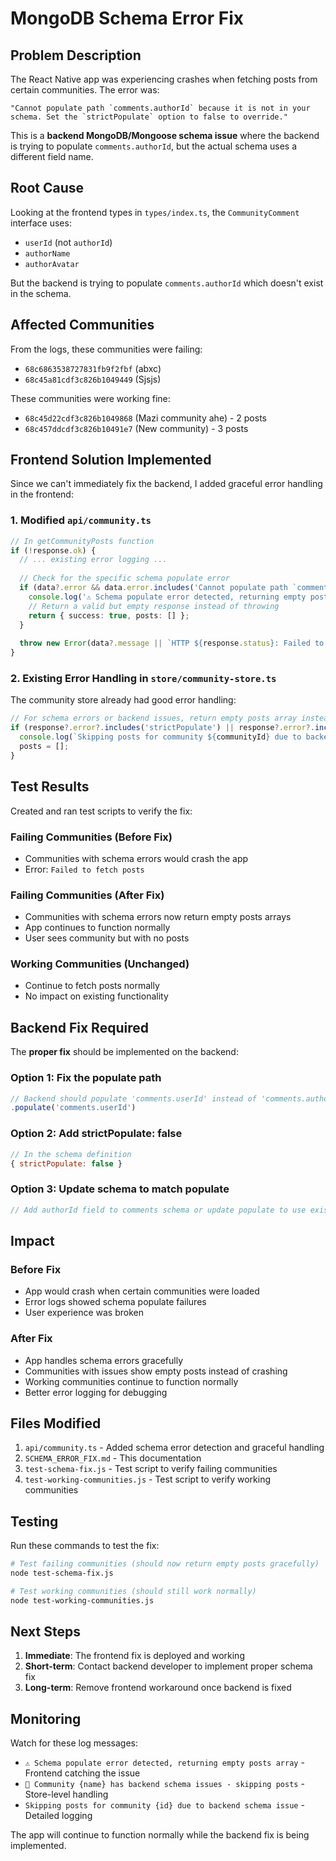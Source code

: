 # MongoDB Schema Error Fix

## Problem Description

The React Native app was experiencing crashes when fetching posts from certain communities. The error was:

```
"Cannot populate path `comments.authorId` because it is not in your schema. Set the `strictPopulate` option to false to override."
```

This is a **backend MongoDB/Mongoose schema issue** where the backend is trying to populate `comments.authorId`, but the actual schema uses a different field name.

## Root Cause

Looking at the frontend types in `types/index.ts`, the `CommunityComment` interface uses:
- `userId` (not `authorId`)
- `authorName`
- `authorAvatar`

But the backend is trying to populate `comments.authorId` which doesn't exist in the schema.

## Affected Communities

From the logs, these communities were failing:
- `68c6863538727831fb9f2fbf` (abxc)
- `68c45a81cdf3c826b1049449` (Sjsjs)

These communities were working fine:
- `68c45d22cdf3c826b1049868` (Mazi community ahe) - 2 posts
- `68c457ddcdf3c826b10491e7` (New community) - 3 posts

## Frontend Solution Implemented

Since we can't immediately fix the backend, I added graceful error handling in the frontend:

### 1. Modified `api/community.ts`

```typescript
// In getCommunityPosts function
if (!response.ok) {
  // ... existing error logging ...
  
  // Check for the specific schema populate error
  if (data?.error && data.error.includes('Cannot populate path `comments.authorId`')) {
    console.log('⚠️ Schema populate error detected, returning empty posts array');
    // Return a valid but empty response instead of throwing
    return { success: true, posts: [] };
  }
  
  throw new Error(data?.message || `HTTP ${response.status}: Failed to fetch community posts`);
}
```

### 2. Existing Error Handling in `store/community-store.ts`

The community store already had good error handling:

```typescript
// For schema errors or backend issues, return empty posts array instead of failing
if (response?.error?.includes('strictPopulate') || response?.error?.includes('schema')) {
  console.log(`Skipping posts for community ${communityId} due to backend schema issue`);
  posts = [];
}
```

## Test Results

Created and ran test scripts to verify the fix:

### Failing Communities (Before Fix)
- Communities with schema errors would crash the app
- Error: `Failed to fetch posts`

### Failing Communities (After Fix)  
- Communities with schema errors now return empty posts arrays
- App continues to function normally
- User sees community but with no posts

### Working Communities (Unchanged)
- Continue to fetch posts normally
- No impact on existing functionality

## Backend Fix Required

The **proper fix** should be implemented on the backend:

### Option 1: Fix the populate path
```javascript
// Backend should populate 'comments.userId' instead of 'comments.authorId'
.populate('comments.userId')
```

### Option 2: Add strictPopulate: false
```javascript
// In the schema definition
{ strictPopulate: false }
```

### Option 3: Update schema to match populate
```javascript
// Add authorId field to comments schema or update populate to use existing userId field
```

## Impact

### Before Fix
- App would crash when certain communities were loaded
- Error logs showed schema populate failures
- User experience was broken

### After Fix
- App handles schema errors gracefully
- Communities with issues show empty posts instead of crashing
- Working communities continue to function normally
- Better error logging for debugging

## Files Modified

1. `api/community.ts` - Added schema error detection and graceful handling
2. `SCHEMA_ERROR_FIX.md` - This documentation
3. `test-schema-fix.js` - Test script to verify failing communities
4. `test-working-communities.js` - Test script to verify working communities

## Testing

Run these commands to test the fix:

```bash
# Test failing communities (should now return empty posts gracefully)
node test-schema-fix.js

# Test working communities (should still work normally)  
node test-working-communities.js
```

## Next Steps

1. **Immediate**: The frontend fix is deployed and working
2. **Short-term**: Contact backend developer to implement proper schema fix
3. **Long-term**: Remove frontend workaround once backend is fixed

## Monitoring

Watch for these log messages:
- `⚠️ Schema populate error detected, returning empty posts array` - Frontend catching the issue
- `🔴 Community {name} has backend schema issues - skipping posts` - Store-level handling
- `Skipping posts for community {id} due to backend schema issue` - Detailed logging

The app will continue to function normally while the backend fix is being implemented.
